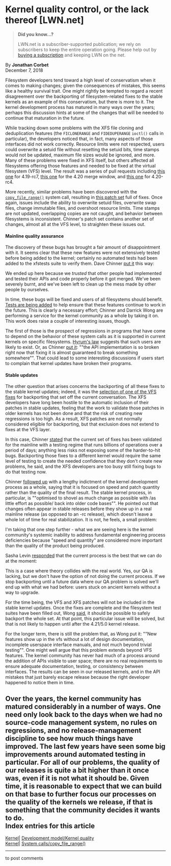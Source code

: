 # Kernel quality control, or the lack thereof [LWN.net]

> **Did you know...?**
> 
> LWN.net is a subscriber-supported publication; we rely on subscribers to keep the entire operation going. Please help out by [buying a subscription](/Promo/nst-nag4/subscribe) and keeping LWN on the net. 

By **Jonathan Corbet**  
December 7, 2018 

Filesystem developers tend toward a high level of conservatism when it comes to making changes; given the consequences of mistakes, this seems like a healthy survival trait. One might rightly be tempted to regard a recent disagreement over the backporting of filesystem-related fixes to the stable kernels as an example of this conservatism, but there is more to it. The kernel development process has matured in many ways over the years; perhaps this discussion hints at some of the changes that will be needed to continue that maturation in the future. 

While tracking down some problems with the XFS file cloning and deduplication features (the `FICLONERANGE` and `FIDEDUPERANGE` `ioctl()` calls in particular), the developers noticed that, in fact, many aspects of those interfaces did not work correctly. Resource limits were not respected, users could overwrite a setuid file without resetting the setuid bits, time stamps would not be updated, maximum file sizes would be ignored, and more. Many of these problems were fixed in XFS itself, but others affected all filesystems offering those features and needed to be fixed at the virtual filesystem (VFS) level. The result was a series of pull requests including [this one](https://git.kernel.org/linus/4718dcad7decac3a43b7339b2226f3d987cca75c) for 4.19-rc7, [this one](https://git.kernel.org/linus/c2aa1a444cab2c673650ada80a7dffc4345ce2e6) for the 4.20 merge window, and [this one](https://git.kernel.org/linus/abe72ff4134028ff2189d29629c40a40bee0a989) for 4.20-rc4. 

More recently, similar problems have been discovered with the [`copy_file_range()`](http://man7.org/linux/man-pages/man2/copy_file_range.2.html) system call, resulting in [this patch set](/ml/linux-fsdevel/20181203083416.28978-1-david@fromorbit.com/) full of fixes. Once again, issues include the ability to overwrite setuid files, overwrite swap files, change immutable files, and overshoot resource limits. Time stamps are not updated, overlapping copies are not caught, and behavior between filesystems is inconsistent. Chinner's patch set contains another set of changes, almost all at the VFS level, to straighten these issues out. 

#### Mainline quality assurance

The discovery of these bugs has brought a fair amount of disappointment with it. It seems clear that these new features were not extensively tested before being added to the kernel; certainly no automated tests had been added to the xfstests suite to verify them. Dave Chinner [put it](/ml/linux-kernel/20181130214548.GO19305@dastard/) this way: 

We ended up here because we *trusted* that other people had implemented and tested their APIs and code properly before it got merged. We've been severely burnt, and we've been left to clean up the mess made by other people by ourselves. 

In time, these bugs will be fixed and users of all filesystems should benefit. [Tests are being added](/ml/linux-xfs/154416379233.15344.4377231692638417530.stgit@magnolia/) to help ensure that these features continue to work in the future. This is clearly a necessary effort; Chinner and Darrick Wong are performing a service for the kernel community as a whole by taking it on. This work does raise a couple of interesting issues, though. 

The first of those is the prospect of regressions in programs that have come to depend on the behavior of these system calls as it is supported in current kernels on specific filesystems. [Hyrum's law](http://www.hyrumslaw.com/) suggests that such users are likely to exist. Or, as Chinner [put it](/ml/linux-api/20181203081034.GW19305@dastard/): ""the API implementation is so broken right now that fixing it is almost guaranteed to break something somewhere"". That could lead to some interesting discussions if users start to complain that kernel updates have broken their programs. 

#### Stable updates

The other question that arises concerns the backporting of all these fixes to the stable kernel updates; indeed, it was the [selection of one of the VFS fixes](/ml/linux-kernel/20181129060110.159878-25-sashal@kernel.org/) for backporting that set off the current conversation. The XFS developers have long been hostile to the automatic inclusion of their patches in stable updates, feeling that the work to validate those patches in older kernels has not been done and that the risk of creating new regressions is too high. As a result, XFS patches are not normally considered eligible for backporting, but that exclusion does not extend to fixes at the VFS layer. 

In this case, Chinner [stated](/ml/linux-kernel/20181129224019.GM19305@dastard/) that the current set of fixes has been validated for the mainline with a testing regime that runs billions of operations over a period of days; anything less risks not exposing some of the harder-to-hit bugs. Backporting those fixes to a different kernel would require the same level of testing to create the needed confidence that they don't create new problems, he said, and the XFS developers are too busy still fixing bugs to do that testing now. 

Chinner [followed up](/ml/linux-kernel/20181202232302.GT19305@dastard/) with a lengthy indictment of the kernel development process as a whole, saying that it is focused on speed and patch quantity rather than the quality of the final result. The stable kernel process, in particular, is ""optimised to shovel as much change as possible with /as little effort as possible/ back into older code bases"". He pointed out that changes often appear in stable releases before they show up in a real mainline release (as opposed to an -rc release), which doesn't leave a whole lot of time for real stabilization. It is not, he feels, a small problem: 

I'm taking that one step further - what we are seeing here is the kernel community's systemic inability to address fundamental engineering process deficiencies because "speed and quantity" are considered more important than the quality of the product being produced. 

Sasha Levin [responded](/ml/linux-kernel/20181203092241.GC235790@sasha-vm/) that the current process is the best that we can do at the moment: 

This is a case where theory collides with the real world. Yes, our QA is lacking, but we don't have the option of not doing the current process. If we stop backporting until a future data where our QA problem is solved we'll end up with what we had before: users stuck on ancient kernels without a way to upgrade. 

For the time being, the VFS and XFS patches will not be included in the stable kernel updates. Once the fixes are complete and the filesystem test suites have been filled out, Wong [said](/ml/linux-kernel/20181130203527.GP8125@magnolia/), it should be possible to safely backport the whole set. At that point, this particular issue will be solved, but that is not likely to happen until after the 4.21/5.0 kernel release. 

For the longer term, there is still the problem that, as Wong put it: ""New features show up in the vfs without a lot of design documentation, incomplete userspace interface manuals, and not much beyond trivial testing"". One might well argue that this problem extends beyond VFS features. The kernel community has never had much of a process around the addition of APIs visible to user space; there are no real requirements to ensure adequate documentation, testing, or consistency between interfaces. The results can be seen in our released kernels, and in the API mistakes that just barely escape release because the right developer happened to notice them in time. 

Over the years, the kernel community has matured considerably in a number of ways. One need only look back to the days when we had no source-code management system, no rules on regressions, and no release-management discipline to see how much things have improved. The last few years have seen some big improvements around automated testing in particular. For all of our problems, the quality of our releases is quite a bit higher than it once was, even if it is not what it should be. Given time, it is reasonable to expect that we can build on that base to further focus our processes on the quality of the kernels we release, if that is something that the community decides it wants to do.  
Index entries for this article  
---  
[Kernel](/Kernel/Index)| [Development model/Kernel quality](/Kernel/Index#Development_model-Kernel_quality)  
[Kernel](/Kernel/Index)| [System calls/copy_file_range()](/Kernel/Index#System_calls-copy_file_range)  
  


* * *

to post comments 

